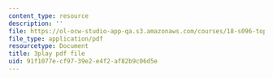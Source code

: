 ```yaml
---
content_type: resource
description: ''
file: https://ol-ocw-studio-app-qa.s3.amazonaws.com/courses/18-s096-topics-in-mathematics-with-applications-in-finance-fall-2013/91f1077ecf9739e2e4f2af82b9c06d5e_IFUfFuyQlU.pdf
file_type: application/pdf
resourcetype: Document
title: 3play pdf file
uid: 91f1077e-cf97-39e2-e4f2-af82b9c06d5e
---
```


